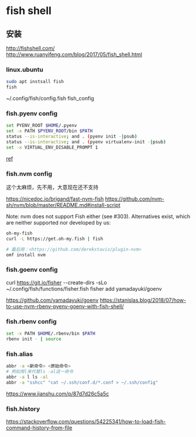 # fish shell

## 安装

http://fishshell.com/
http://www.ruanyifeng.com/blog/2017/05/fish_shell.html

### linux.ubuntu

```bash
sudo apt instsall fish
fish
```

~/.config/fish/config.fish
fish_config

### fish.pyenv config

```bash
set PYENV_ROOT $HOME/.pyenv
set -x PATH $PYENV_ROOT/bin $PATH
status --is-interactive; and . (pyenv init -|psub)
status --is-interactive; and . (pyenv virtualenv-init -|psub)
set -x VIRTUAL_ENV_DISABLE_PROMPT 1
```

[ref](https://gist.github.com/sirkonst/e39bc28218b57cc78b6f728b8da99f33)

### fish.nvm config

这个太麻烦，先不用，大意现在还不支持

<https://nicedoc.io/brigand/fast-nvm-fish>
<https://github.com/nvm-sh/nvm/blob/master/README.md#install-script>


Note: nvm does not support Fish either (see #303). Alternatives exist, which are neither supported nor developed by us:
```bash
oh-my-fish
curl -L https://get.oh-my.fish | fish

# 最后用：<https://github.com/derekstavis/plugin-nvm>
omf install nvm
```

### fish.goenv config

curl https://git.io/fisher --create-dirs -sLo ~/.config/fish/functions/fisher.fish
fisher add  yamadayuki/goenv

<https://github.com/yamadayuki/goenv>
<https://stanislas.blog/2018/07/how-to-use-nvm-rbenv-pyenv-goenv-with-fish-shell/>

### fish.rbenv config

```bash
set -x PATH $HOME/.rbenv/bin $PATH
rbenv init - | source
```

### fish.alias

```bash
abbr -a <新命令> <原始命令>
# 例如用l来代替ls -al这一命令
abbr -a l ls -al
abbr -a "sshcc" "cat ~/.ssh/conf.d/*.conf > ~/.ssh/config"
```

https://www.jianshu.com/p/87d7d26c5a5c

### fish.history
https://stackoverflow.com/questions/54225341/how-to-load-fish-command-history-from-file
